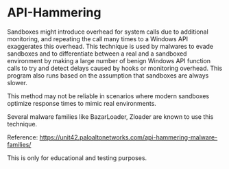 # API-Hammering

Sandboxes might introduce overhead for system calls due to additional monitoring, and repeating the call many times to a Windows API exaggerates this overhead. 
This technique is used by malwares to evade sandboxes and to differentiate between a real and a sandboxed environment by making a large number of benign Windows API function calls to try and detect delays caused by hooks or monitoring overhead. This program also runs based on the assumption that sandboxes are always slower.

This method may not be reliable in scenarios where modern sandboxes optimize response times to mimic real environments.

Several malware families like BazarLoader, Zloader are known to use this technique.

Reference: https://unit42.paloaltonetworks.com/api-hammering-malware-families/

This is only for educational and testing purposes.